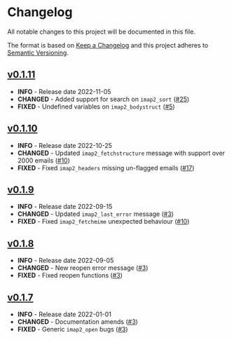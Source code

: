 # Changelog

All notable changes to this project will be documented in this file.

The format is based on [Keep a Changelog](http://keepachangelog.com/en/1.0.0/)
and this project adheres to [Semantic Versioning](http://semver.org/spec/v2.0.0.html).



## [v0.1.11](https://github.com/javanile/php-imap2/compare/0.1.10...0.1.11)

- **INFO** - Release date 2022-11-05
- **CHANGED** - Added support for search on `imap2_sort` ([#25](https://github.com/javanile/php-imap2/issues/25))
- **FIXED** - Undefined variables on `imap2_bodystruct` ([#5](https://github.com/javanile/php-imap2/issues/5))




## [v0.1.10](https://github.com/javanile/php-imap2/compare/0.1.9...0.1.10)

- **INFO** - Release date 2022-10-25
- **CHANGED** - Updated `imap2_fetchstructure` message with support over 2000 emails ([#10](https://github.com/javanile/php-imap2/issues/10))
- **FIXED** - Fixed `imap2_headers` missing un-flagged emails ([#17](https://github.com/javanile/php-imap2/issues/17))

## [v0.1.9](https://github.com/javanile/php-imap2/compare/0.1.8...0.1.9) 

- **INFO** - Release date 2022-09-15
- **CHANGED** - Updated `imap2_last_error` message ([#3](https://github.com/javanile/php-imap2/issues/3))
- **FIXED** - Fixed `imap2_fetchmime` unexpected behaviour ([#10](https://github.com/javanile/php-imap2/issues/10))

## [v0.1.8](https://github.com/javanile/php-imap2/compare/0.1.7...0.1.8)

- **INFO** - Release date 2022-09-05
- **CHANGED** - New reopen error message ([#3](https://github.com/javanile/php-imap2/issues/3))
- **FIXED** - Fixed reopen functions ([#3](https://github.com/javanile/php-imap2/issues/3))

## [v0.1.7](https://github.com/javanile/php-imap2/compare/0.1.0...0.1.7)

- **INFO** - Release date 2022-01-01
- **CHANGED** - Documentation amends ([#3](https://github.com/javanile/php-imap2/issues/3))
- **FIXED** - Generic `imap2_open` bugs ([#3](https://github.com/javanile/php-imap2/issues/3)) 
